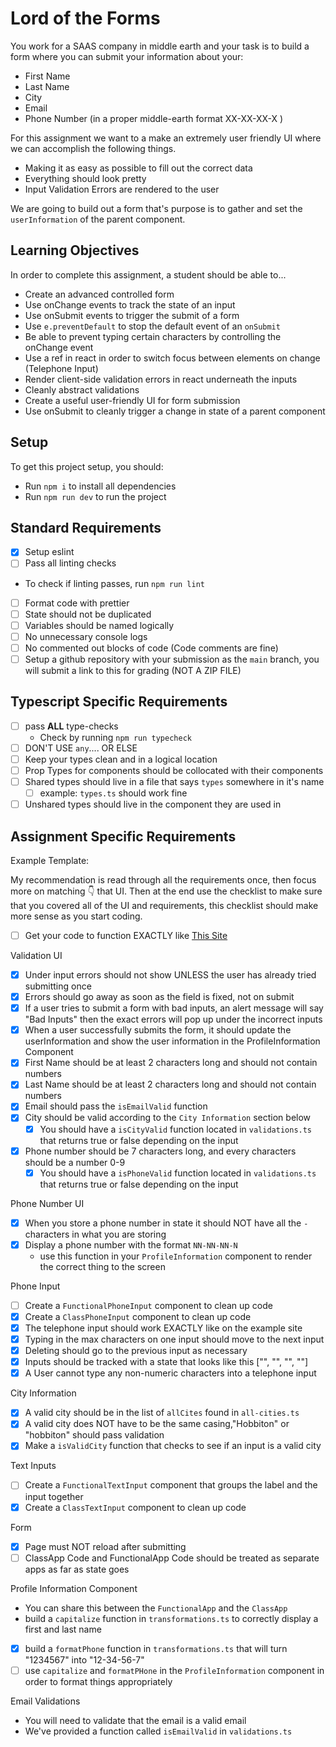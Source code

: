 # Lord of the Forms

You work for a SAAS company in middle earth and your task is to build a form where you can submit your information about your:

- First Name
- Last Name
- City
- Email
- Phone Number (in a proper middle-earth format XX-XX-XX-X )

For this assignment we want to a make an extremely user friendly UI where we can accomplish the following things.

- Making it as easy as possible to fill out the correct data
- Everything should look pretty
- Input Validation Errors are rendered to the user

We are going to build out a form that's purpose is to gather and set the `userInformation` of the parent component.

## Learning Objectives

In order to complete this assignment, a student should be able to...

- Create an advanced controlled form
- Use onChange events to track the state of an input
- Use onSubmit events to trigger the submit of a form
- Use `e.preventDefault` to stop the default event of an `onSubmit`
- Be able to prevent typing certain characters by controlling the onChange event
- Use a ref in react in order to switch focus between elements on change (Telephone Input)
- Render client-side validation errors in react underneath the inputs
- Cleanly abstract validations
- Create a useful user-friendly UI for form submission
- Use onSubmit to cleanly trigger a change in state of a parent component

## Setup

To get this project setup, you should:

- Run `npm i` to install all dependencies
- Run `npm run dev` to run the project

## Standard Requirements

- [X] Setup eslint
- [ ] Pass all linting checks

- To check if linting passes, run `npm run lint`

- [ ] Format code with prettier
- [ ] State should not be duplicated
- [ ] Variables should be named logically
- [ ] No unnecessary console logs
- [ ] No commented out blocks of code (Code comments are fine)
- [ ] Setup a github repository with your submission as the `main` branch, you will submit a link to this for grading (NOT A ZIP FILE)

## Typescript Specific Requirements

- [ ] pass **ALL** type-checks
  - Check by running `npm run typecheck`
- [ ] DON'T USE `any`.... OR ELSE
- [ ] Keep your types clean and in a logical location
- [ ] Prop Types for components should be collocated with their components
- [ ] Shared types should live in a file that says `types` somewhere in it's name
  - [ ] example: `types.ts` should work fine
- [ ] Unshared types should live in the component they are used in

## Assignment Specific Requirements

Example Template:

My recommendation is read through all the requirements once, then focus more on matching 👇 that UI. Then at the end use the checklist to make sure that you covered all of the UI and requirements, this checklist should make more sense as you start coding.

- [ ] Get your code to function EXACTLY like [This Site](https://lord-of-the-forms.vercel.app/)

Validation UI

- [X] Under input errors should not show UNLESS the user has already tried submitting once
- [X] Errors should go away as soon as the field is fixed, not on submit
- [X] If a user tries to submit a form with bad inputs, an alert message will say "Bad Inputs" then the exact errors will pop up under the incorrect inputs
- [X] When a user successfully submits the form, it should update the userInformation and show the user information in the ProfileInformation Component
- [X] First Name should be at least 2 characters long and should not contain numbers
- [X] Last Name should be at least 2 characters long and should not contain numbers
- [X] Email should pass the `isEmailValid` function
- [X] City should be valid according to the `City Information` section below
  - [X] You should have a `isCityValid` function located in `validations.ts` that returns true or false depending on the input
- [X] Phone number should be 7 characters long, and every characters should be a number 0-9
  - [X] You should have a `isPhoneValid` function located in `validations.ts` that returns true or false depending on the input

Phone Number UI

- [X] When you store a phone number in state it should NOT have all the `-` characters in what you are storing
- [X] Display a phone number with the format `NN-NN-NN-N`
  - use this function in your `ProfileInformation` component to render the correct thing to the screen

Phone Input

- [ ] Create a `FunctionalPhoneInput` component to clean up code
- [X] Create a `ClassPhoneInput` component to clean up code
- [X] The telephone input should work EXACTLY like on the example site
- [X] Typing in the max characters on one input should move to the next input
- [X] Deleting should go to the previous input as necessary
- [X] Inputs should be tracked with a state that looks like this ["", "", "", ""]
- [X] A User cannot type any non-numeric characters into a telephone input

City Information

- [X] A valid city should be in the list of `allCites` found in `all-cities.ts`
- [X] A valid city does NOT have to be the same casing,"Hobbiton" or "hobbiton" should pass validation
- [X] Make a `isValidCity` function that checks to see if an input is a valid city

Text Inputs

- [ ] Create a `FunctionalTextInput` component that groups the label and the input together
- [X] Create a `ClassTextInput` component to clean up code

Form

- [X] Page must NOT reload after submitting
- [ ] ClassApp Code and FunctionalApp Code should be treated as separate apps as far as state goes

Profile Information Component

- You can share this between the `FunctionalApp` and the `ClassApp`
- build a `capitalize` function in `transformations.ts` to correctly display a first and last name

- [X] build a `formatPhone` function in `transformations.ts` that will turn "1234567" into "12-34-56-7"
- [ ] use `capitalize` and `formatPHone` in the `ProfileInformation` component in order to format things appropriately

Email Validations

- You will need to validate that the email is a valid email
- We've provided a function called `isEmailValid` in `validations.ts`
